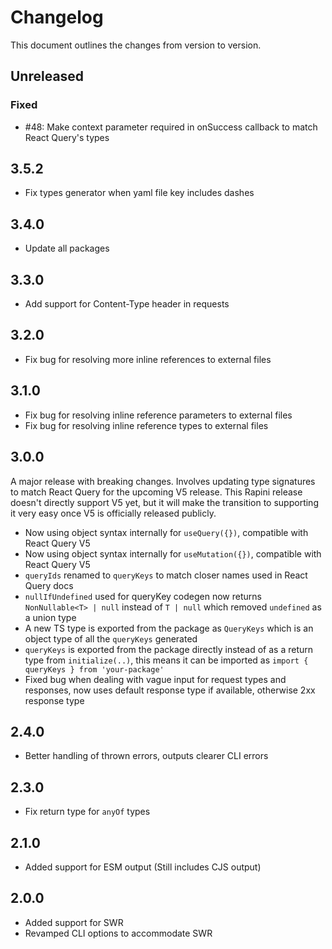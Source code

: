 # Changelog

This document outlines the changes from version to version.

## Unreleased

### Fixed
- #48: Make context parameter required in onSuccess callback to match React Query's types

## 3.5.2

- Fix types generator when yaml file key includes dashes

## 3.4.0

- Update all packages

## 3.3.0

- Add support for Content-Type header in requests

## 3.2.0

- Fix bug for resolving more inline references to external files

## 3.1.0

- Fix bug for resolving inline reference parameters to external files
- Fix bug for resolving inline reference types to external files

## 3.0.0

A major release with breaking changes. Involves updating type signatures to match React Query for the upcoming V5 release. This Rapini release doesn't directly support V5 yet, but it will make the transition to supporting it very easy once V5 is officially released publicly.

- Now using object syntax internally for `useQuery({})`, compatible with React Query V5
- Now using object syntax internally for `useMutation({})`, compatible with React Query V5
- `queryIds` renamed to `queryKeys` to match closer names used in React Query docs
- `nullIfUndefined` used for queryKey codegen now returns `NonNullable<T> | null` instead of `T | null` which removed `undefined` as a union type
- A new TS type is exported from the package as `QueryKeys` which is an object type of all the `queryKeys` generated
- `queryKeys` is exported from the package directly instead of as a return type from `initialize(..)`, this means it can be imported as `import { queryKeys } from 'your-package' `
- Fixed bug when dealing with vague input for request types and responses, now uses default response type if available, otherwise 2xx response type

## 2.4.0

- Better handling of thrown errors, outputs clearer CLI errors

## 2.3.0

- Fix return type for `anyOf` types

## 2.1.0

- Added support for ESM output (Still includes CJS output)

## 2.0.0

- Added support for SWR
- Revamped CLI options to accommodate SWR
